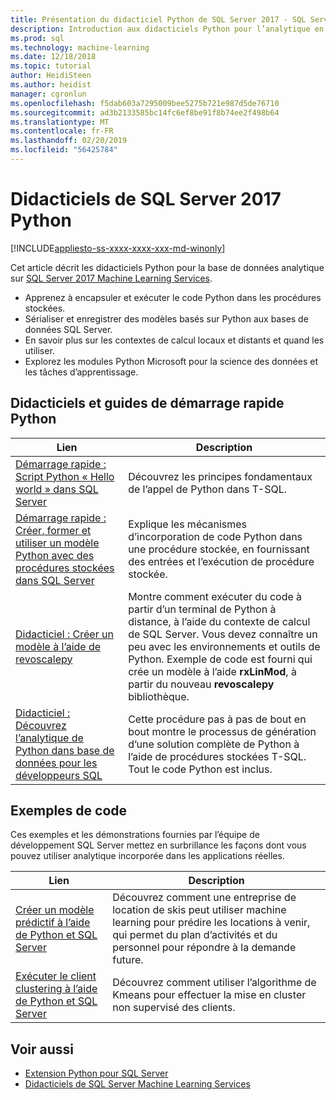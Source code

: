 ```yaml
---
title: Présentation du didacticiel Python de SQL Server 2017 - SQL Server Machine Learning
description: Introduction aux didacticiels Python pour l’analytique en base de données de SQL Server 2017.
ms.prod: sql
ms.technology: machine-learning
ms.date: 12/18/2018
ms.topic: tutorial
author: HeidiSteen
ms.author: heidist
manager: cgronlun
ms.openlocfilehash: f5dab603a7295009bee5275b721e987d5de76710
ms.sourcegitcommit: ad3b2133585bc14fc6ef8be91f8b74ee2f498b64
ms.translationtype: MT
ms.contentlocale: fr-FR
ms.lasthandoff: 02/20/2019
ms.locfileid: "56425784"
---
```

# <a name="sql-server-2017-python-tutorials"></a>Didacticiels de SQL Server 2017 Python
[!INCLUDE[appliesto-ss-xxxx-xxxx-xxx-md-winonly](../../includes/appliesto-ss-xxxx-xxxx-xxx-md-winonly.md)]

Cet article décrit les didacticiels Python pour la base de données analytique sur [SQL Server 2017 Machine Learning Services](../install/sql-machine-learning-services-windows-install.md). 

+ Apprenez à encapsuler et exécuter le code Python dans les procédures stockées.
+ Sérialiser et enregistrer des modèles basés sur Python aux bases de données SQL Server.
+ En savoir plus sur les contextes de calcul locaux et distants et quand les utiliser.
+ Explorez les modules Python Microsoft pour la science des données et les tâches d’apprentissage.

<a name="bkmk_pythontutorials"></a>

## <a name="python-quickstarts-and-tutorials"></a>Didacticiels et guides de démarrage rapide Python

| Lien | Description |
|------|-------------|
| [Démarrage rapide : Script Python « Hello world » dans SQL Server](quickstart-python-run-using-t-sql.md) | Découvrez les principes fondamentaux de l’appel de Python dans T-SQL. |
| [Démarrage rapide : Créer, former et utiliser un modèle Python avec des procédures stockées dans SQL Server](quickstart-python-train-score-in-tsql.md) | Explique les mécanismes d’incorporation de code Python dans une procédure stockée, en fournissant des entrées et l’exécution de procédure stockée. |
| [Didacticiel : Créer un modèle à l’aide de revoscalepy](use-python-revoscalepy-to-create-model.md) | Montre comment exécuter du code à partir d’un terminal de Python à distance, à l’aide du contexte de calcul de SQL Server. Vous devez connaître un peu avec les environnements et outils de Python. Exemple de code est fourni qui crée un modèle à l’aide **rxLinMod**, à partir du nouveau **revoscalepy** bibliothèque. |
| [Didacticiel : Découvrez l’analytique de Python dans base de données pour les développeurs SQL](sqldev-in-database-python-for-sql-developers.md) | Cette procédure pas à pas de bout en bout montre le processus de génération d’une solution complète de Python à l’aide de procédures stockées T-SQL. Tout le code Python est inclus.|

<a name ="bkmk_samples"></a>

## <a name="code-samples"></a>Exemples de code

Ces exemples et les démonstrations fournies par l’équipe de développement SQL Server mettez en surbrillance les façons dont vous pouvez utiliser analytique incorporée dans les applications réelles.

| Lien | Description |
|------|-------------|
| [Créer un modèle prédictif à l’aide de Python et SQL Server](https://microsoft.github.io/sql-ml-tutorials/python/rentalprediction/) | Découvrez comment une entreprise de location de skis peut utiliser machine learning pour prédire les locations à venir, qui permet du plan d’activités et du personnel pour répondre à la demande future. |
| [Exécuter le client clustering à l’aide de Python et SQL Server](https://microsoft.github.io/sql-ml-tutorials/python/customerclustering/) | Découvrez comment utiliser l’algorithme de Kmeans pour effectuer la mise en cluster non supervisé des clients. |

## <a name="see-also"></a>Voir aussi

+ [Extension Python pour SQL Server](../concepts/extension-python.md)
+ [Didacticiels de SQL Server Machine Learning Services](machine-learning-services-tutorials.md)
